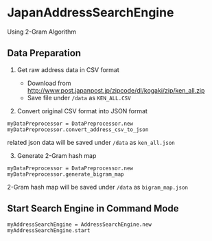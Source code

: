 # JapanAddressSearchEngine

Using 2-Gram Algorithm

## Data Preparation

1. Get raw address data in CSV format

   - Download from http://www.post.japanpost.jp/zipcode/dl/kogaki/zip/ken_all.zip
   - Save file under `/data` as `KEN_ALL.CSV`

2. Convert original CSV format into JSON format

```
myDataPreprocessor = DataPreprocessor.new
myDataPreprocessor.convert_address_csv_to_json
```

related json data will be saved under `/data` as `ken_all.json`

3. Generate 2-Gram hash map

```
myDataPreprocessor = DataPreprocessor.new
myDataPreprocessor.generate_bigram_map
```

2-Gram hash map will be saved under `/data` as `bigram_map.json`

## Start Search Engine in Command Mode

```
myAddressSearchEngine = AddressSearchEngine.new
myAddressSearchEngine.start
```
